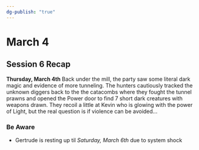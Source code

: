 ```yaml
---
dg-publish: "true"
---
```

# March 4


## Session 6 Recap
**Thursday, March 4th**
Back under the mill, the party saw some literal dark magic and evidence of more tunneling. The hunters cautiously tracked the unknown diggers back to the the catacombs where they fought the tunnel prawns and opened the Power door to find 7 short dark creatures with weapons drawn. They recoil a little at Kevin who is glowing with the power of Light, but the real question is if violence can be avoided...

### Be Aware
- Gertrude is resting up til *Saturday, March 6th* due to system shock



